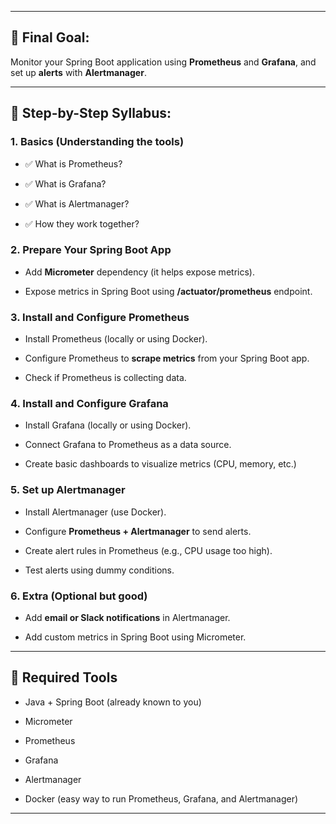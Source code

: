 


---

## 🌟 Final Goal:

Monitor your Spring Boot application using **Prometheus** and **Grafana**, and set up **alerts** with **Alertmanager**.

---

## 🧭 Step-by-Step Syllabus:

### **1. Basics (Understanding the tools)**

- ✅ What is Prometheus?
    
- ✅ What is Grafana?
    
- ✅ What is Alertmanager?
    
- ✅ How they work together?
    

### **2. Prepare Your Spring Boot App**

- Add **Micrometer** dependency (it helps expose metrics).
    
- Expose metrics in Spring Boot using **/actuator/prometheus** endpoint.
    

### **3. Install and Configure Prometheus**

- Install Prometheus (locally or using Docker).
    
- Configure Prometheus to **scrape metrics** from your Spring Boot app.
    
- Check if Prometheus is collecting data.
    

### **4. Install and Configure Grafana**

- Install Grafana (locally or using Docker).
    
- Connect Grafana to Prometheus as a data source.
    
- Create basic dashboards to visualize metrics (CPU, memory, etc.)
    

### **5. Set up Alertmanager**

- Install Alertmanager (use Docker).
    
- Configure **Prometheus + Alertmanager** to send alerts.
    
- Create alert rules in Prometheus (e.g., CPU usage too high).
    
- Test alerts using dummy conditions.
    

### **6. Extra (Optional but good)**

- Add **email or Slack notifications** in Alertmanager.
    
- Add custom metrics in Spring Boot using Micrometer.
    

---

## 🔧 Required Tools

- Java + Spring Boot (already known to you)
    
- Micrometer
    
- Prometheus
    
- Grafana
    
- Alertmanager
    
- Docker (easy way to run Prometheus, Grafana, and Alertmanager)
    

---
